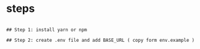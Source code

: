 # steps

```

## Step 1: install yarn or npm

## Step 2: create .env file and add BASE_URL ( copy form env.example )

```


